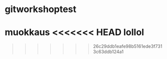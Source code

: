 # gitworkshoptest

muokkaus
<<<<<<< HEAD
lollol
=======

>>>>>>> 26c29ddb1eafe98b5161ede3f7313c63ddb124a1
